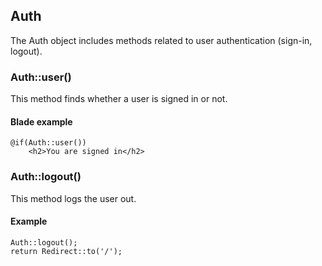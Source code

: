 ## Auth

The Auth object includes methods related to user authentication (sign-in, logout). 

### Auth::user()

This method finds whether a user is signed in or not. 

#### Blade example

    @if(Auth::user())
    	<h2>You are signed in</h2>



### Auth::logout()

This method logs the user out.

#### Example

    Auth::logout();
    return Redirect::to('/');


